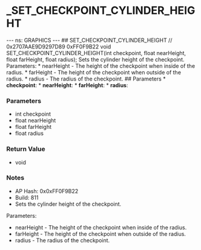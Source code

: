 # _SET_CHECKPOINT_CYLINDER_HEIGHT

--- ns: GRAPHICS --- ## SET_CHECKPOINT_CYLINDER_HEIGHT  // 0x2707AAE9D9297D89 0xFF0F9B22 void SET_CHECKPOINT_CYLINDER_HEIGHT(int checkpoint, float nearHeight, float farHeight, float radius);  Sets the cylinder height of the checkpoint. Parameters: * nearHeight - The height of the checkpoint when inside of the radius. * farHeight - The height of the checkpoint when outside of the radius. * radius - The radius of the checkpoint.  ## Parameters * **checkpoint**: * **nearHeight**: * **farHeight**: * **radius**:

### Parameters
* int checkpoint
* float nearHeight
* float farHeight
* float radius

### Return Value
* void

### Notes
* AP Hash: 0x0xFF0F9B22
* Build: 811
* Sets the cylinder height of the checkpoint.

Parameters:
* nearHeight - The height of the checkpoint when inside of the radius.
* farHeight - The height of the checkpoint when outside of the radius.
* radius - The radius of the checkpoint.

